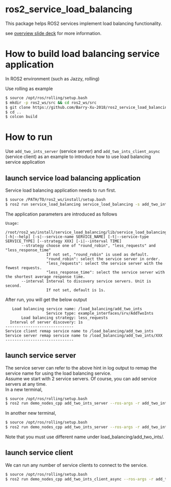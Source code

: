 # ros2_service_load_balancing

This package helps ROS2 services implement load balancing functionality.

see [overview slide deck](https://raw.githack.com/Barry-Xu-2018/ros2_service_load_balancing/main/doc/overview.html) for more information.

# How to build load balancing service application

In ROS2 environment (such as Jazzy, rolling)

Use rolling as example
```bash
$ source /opt/ros/rolling/setup.bash
$ mkdir -p ros2_ws/src && cd ros2_ws/src
$ git clone https://github.com/Barry-Xu-2018/ros2_service_load_balancing.git
$ cd ..
$ colcon build
```

# How to run

Use `add_two_ints_server` (service server) and `add_two_ints_client_async` (service client) as an example to introduce how to use load balancing service application

## launch service load balancing application

Service load balancing  application needs to run first.

```bash
$ source /PATH/TO/ros2_ws/install/setup.bash
$ ros2 run service_load_balancing service_load_balancing -s add_two_ints -t example_interfaces/srv/AddTwoInts --strategy less_requests -i 1
```

The application parameters are introduced as follows

```
Usage:
    /root/ros2_ws/install/service_load_balancing/lib/service_load_balancing/service_load_balancing [-h|--help] [-s|--service-name SERVICE_NAME] [-t|--service-type SERVICE_TYPE] [--strategy XXX] [-i|--interval TIME]
       --strategy choose one of "round_robin", "less_requests" and "less_response_time"
                  If not set, "round_robin" is used as default.
                  "round_robin": select the service server in order.
                  "less_requests": select the service server with the fewest requests.
                  "less_response_time": select the service server with the shortest average response time.
       --interval Interval to discovery service servers. Unit is second.
                  If not set, default is 1s.
```

After run, you will get the below output

```
   Load balancing service name: /load_balancing/add_two_ints
                  Service type: example_interfaces/srv/AddTwoInts
       Load balancing strategy: less_requests
  Interval of server discovery: 1s
------------------------------
Service client remap service name to /load_balancing/add_two_ints
Service server remap service name to /load_balancing/add_two_ints/XXX
------------------------------
```

## launch service server

The service server can refer to the above hint in log output to remap the service name for using the load balancing service.  
Assume we start with 2 service servers. Of course, you can add service servers at any time.  
In a new terminal,

```bash
$ source /opt/ros/rolling/setup.bash
$ ros2 run demo_nodes_cpp add_two_ints_server --ros-args -r add_two_ints:=load_balancing/add_two_ints/s1
```

In another new terminal,

```bash
$ source /opt/ros/rolling/setup.bash
$ ros2 run demo_nodes_cpp add_two_ints_server --ros-args -r add_two_ints:=load_balancing/add_two_ints/s2
```

Note that you must use different name under load_balancing/add_two_ints/.

## launch service client

We can run any number of service clients to connect to the service.

```bash
$ source /opt/ros/rolling/setup.bash
$ ros2 run demo_nodes_cpp add_two_ints_client_async --ros-args -r add_two_ints:=load_balancing/add_two_ints
```
